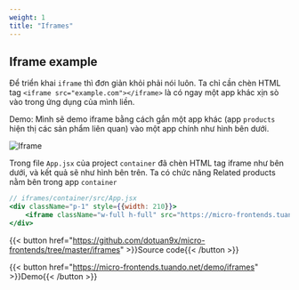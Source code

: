 ```yaml
---
weight: 1
title: "Iframes"
---
```


## Iframe example

Để triển khai `iframe` thì đơn giản khỏi phải nói luôn. Ta chỉ cần chèn HTML tag `<iframe src="example.com"></iframe>` là có ngay một app khác xịn sò vào trong ứng dụng của mình liền. 

Demo: Mình sẽ demo iframe bằng cách gắn một app khác (app `products` hiện thị các sản phẩm liên quan) vào một app chính như hình bên dưới. 

![Iframe](/images/react-example.png)

Trong file `App.jsx` của project `container` đã chèn HTML tag iframe như bên dưới, và kết quả sẽ như hình bên trên. Ta có chức năng Related products nằm bên trong app `container`
```jsx
// iframes/container/src/App.jsx
<div className="p-1" style={{width: 210}}>
    <iframe className="w-full h-full" src="https://micro-frontends.tuando.net/demo/react-example/products#/" />
</div>
```

{{< button href="https://github.com/dotuan9x/micro-frontends/tree/master/iframes" >}}Source code{{< /button >}}

{{< button href="https://micro-frontends.tuando.net/demo/iframes" >}}Demo{{< /button >}}
